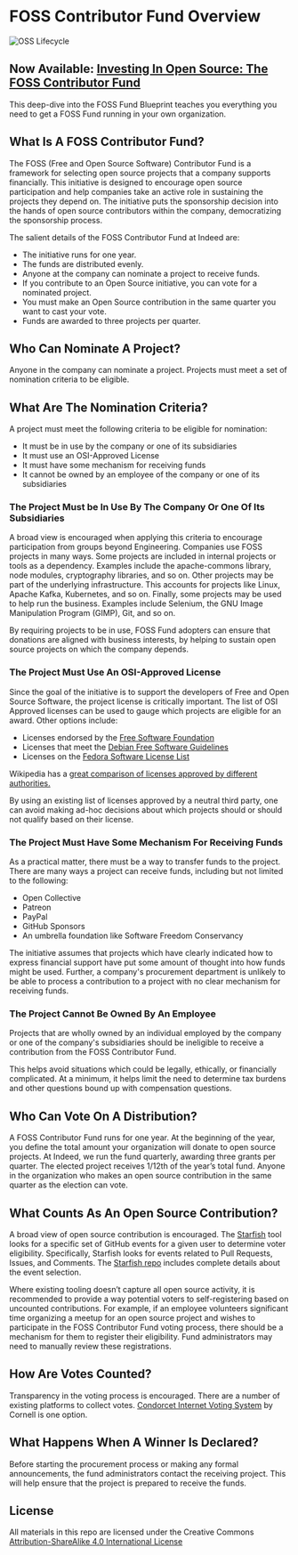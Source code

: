 # FOSS Contributor Fund Overview

![OSS Lifecycle](https://img.shields.io/osslifecycle/indeedeng/FOSS-Contributor-Fund.svg)

## Now Available: [Investing In Open Source: The FOSS Contributor Fund](./Investing_in_Open_Source-FOSS_Contributor_Fund.pdf)

This deep-dive into the FOSS Fund Blueprint teaches you everything you need to get a FOSS Fund running in your own organization.

## What Is A FOSS Contributor Fund?

The FOSS (Free and Open Source Software) Contributor Fund is a framework for selecting open source projects that a company supports financially. This initiative is designed to encourage open source participation and help companies take an active role in sustaining the projects they depend on. The initiative puts the sponsorship decision into the hands of open source contributors within the company, democratizing the sponsorship process.

The salient details of the FOSS Contributor Fund at Indeed are:

* The initiative runs for one year.
* The funds are distributed evenly.
* Anyone at the company can nominate a project to receive funds.
* If you contribute to an Open Source initiative, you can vote for a nominated project.
* You must make an Open Source contribution in the same quarter you want to cast your vote.
* Funds are awarded to three projects per quarter. 

## Who Can Nominate A Project?

Anyone in the company can nominate a project. Projects must meet a set of nomination criteria to be eligible.

## What Are The Nomination Criteria?

A project must meet the following criteria to be eligible for nomination:

* It must be in use by the company or one of its subsidiaries
* It must use an OSI-Approved License
* It must have some mechanism for receiving funds
* It cannot be owned by an employee of the company or one of its subsidiaries

### The Project Must be In Use By The Company Or One Of Its Subsidiaries

A broad view is encouraged when applying this criteria to encourage participation from groups beyond Engineering. Companies use FOSS projects in many ways. Some projects are included in internal projects or tools as a dependency. Examples include the apache-commons library, node modules, cryptography libraries, and so on. Other projects may be part of the underlying infrastructure. This accounts for projects like Linux, Apache Kafka, Kubernetes, and so on. Finally, some projects may be  used to help run the business. Examples include Selenium, the GNU Image Manipulation Program (GIMP), Git, and so on.

By requiring projects to be in use, FOSS Fund adopters can ensure that donations are aligned with business interests, by helping to sustain open source projects on which the company depends.

### The Project Must Use An OSI-Approved License

Since the goal of the initiative is to support the developers of Free and Open Source Software, the project license is critically important. The list of OSI Approved licenses can be used to gauge which projects are eligible for an award. Other options include:
* Licenses endorsed by the [Free Software Foundation](https://www.gnu.org/licenses/license-list.html)
* Licenses that meet the [Debian Free Software Guidelines](https://wiki.debian.org/DFSGLicenses)
* Licenses on the [Fedora Software License List](https://fedoraproject.org/wiki/Licensing:Main?rd=Licensing)

Wikipedia has a [great comparison of licenses approved by different authorities.](https://en.wikipedia.org/wiki/Comparison_of_free_and_open-source_software_licenses#Approvals)

By using an existing list of licenses approved by a neutral third party, one can avoid making ad-hoc decisions about which projects should or should not qualify based on their license.

### The Project Must Have Some Mechanism For Receiving Funds

As a practical matter, there must be a way to transfer funds to the project. There are many ways a project can receive funds, including but not limited to the following:

* Open Collective
* Patreon
* PayPal
* GitHub Sponsors
* An umbrella foundation like Software Freedom Conservancy

The initiative assumes that projects which have clearly indicated how to express financial support have put some amount of thought into how funds might be used. Further, a company's procurement department is unlikely to be able to process a contribution to a project with no clear mechanism for receiving funds.

### The Project Cannot Be Owned By An Employee

Projects that are wholly owned by an individual employed by the company or one of the company's subsidiaries should be ineligible to receive a contribution from the FOSS Contributor Fund.

This helps avoid situations which could be legally, ethically, or financially complicated. At a minimum, it helps limit the need to determine  tax burdens and other questions bound up with compensation questions.

## Who Can Vote On A Distribution?

A FOSS Contributor Fund runs for one year. At the beginning of the year, you define the total amount your organization will donate to open source projects. At Indeed, we run the fund quarterly, awarding three grants per quarter. The elected project receives 1/12th of the year’s total fund. Anyone in the organization who makes an open source contribution in the same quarter as the election can vote.

## What Counts As An Open Source Contribution?

A broad view of open source contribution is encouraged. The [Starfish](https://github.com/indeedeng/starfish) tool looks for a specific set of GitHub events for a given user to determine voter eligibility. Specifically, Starfish looks for events related to Pull Requests, Issues, and Comments. The [Starfish repo](https://github.com/indeedeng/starfish) includes complete details about the event selection.

Where existing tooling doesn’t capture all open source activity, it is recommended to provide a way potential voters to self-registering based on uncounted contributions. For example, if an employee volunteers significant time organizing a meetup for an open source project and wishes to participate in the FOSS Contributor Fund voting process, there should be a mechanism for them to register their eligibility. Fund administrators may need to manually review these registrations.

## How Are Votes Counted?

Transparency in the voting process is encouraged. There are a number of existing platforms to collect votes. [Condorcet Internet Voting System](https://civs.cs.cornell.edu/) by Cornell is one option.

## What Happens When A Winner Is Declared?

Before starting the procurement process or making any formal announcements, the fund administrators contact the receiving project. This will help ensure that the project is prepared to receive the funds.

## License

All materials in this repo are licensed under the Creative Commons [Attribution-ShareAlike 4.0 International License](https://creativecommons.org/licenses/by-sa/4.0/)
